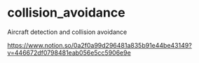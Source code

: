 # collision_avoidance
Aircraft detection and collision avoidance


https://www.notion.so/0a2f0a99d296481a835b91e44be43149?v=446672df0798481eab056e5cc5906e9e
